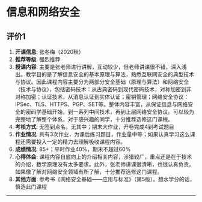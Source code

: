 # 信息和网络安全

## 评价1

1. **开课信息**: 张冬梅（2020秋）
2. **推荐等级**: 强烈推荐
3. **授课内容**: 主要是张老师进行讲解，互动较少，但老师讲课很不错，深入浅出。教学目的是了解信息安全的基本原理与算法，熟悉互联网安全的典型技术与协议。因此课程内容主要分为两部分安全基础（原理与算法）和网络安全（技术与协议），包括密码技术：从古典密码到现代密码技术，对称加密到非对称加密；认证技术，从消息认证到实体认证；密钥管理；网络安全协议：IPSec、TLS、HTTPS、PGP、SET等。整体内容丰富，从保证信息与网络安全的密码学基础开始，到一系列中间技术，再到上层网络安全协议。可以较为完整地了解整个体系，对于感兴趣的同学，十分推荐选修这门课程。
4. **考核方式**: 无签到点名，无其中；期末大作业，开卷完成4到考试题目
5. **作业情况**: 共有3次作业，为课后练习题目，作业量中等；如果认真学习这么课程还需要投入一定的精力去理解吸收课程内容。
6. **成绩情况**: 85+；平时作业40%，期末不超过60%
7. **心得体会**: 课程内容自底向上的介绍相关内容，涉猎较广，重点还是在于技术的介绍，数学原理没有太多要求。此外，张老师讲课很清晰，也很认真负责。如果像了解对网络安全领域有所了解，十分推荐选修这门课程。
8. **其他方面**: 参考书《网络安全基础——应用与标准》（第5版）。想水学分的话，慎选此门课程

---